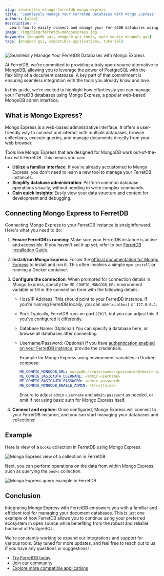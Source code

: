 ```yaml
---
slug: seamlessly-manage-ferretdb-mongo-express
title: 'Seamlessly Manage Your FerretDB Databases with Mongo Express'
authors: [alex]
description: >
  Learn how to easily connect and manage your FerretDB databases using mongo-express, a web-based MongoDB admin interface.
image: /img/blog/ferretdb-mongoexpress.jpg
keywords: [mongodb gui, mongodb gui tools, open source mongodb gui]
tags: [mongodb gui, compatible applications, tutorial]
---
```


![Seamlessly Manage Your FerretDB Databases with Mongo Express](/img/blog/ferretdb-mongoexpress.jpg)

<!--truncate-->

At FerretDB, we're committed to providing a truly open-source alternative to MongoDB, allowing you to leverage the power of PostgreSQL with the flexibility of a document database.
A key part of that commitment is ensuring seamless integration with the tools you already know and love.

In this guide, we're excited to highlight how effortlessly you can manage your FerretDB databases using Mongo Express, a popular web-based MongoDB admin interface.

## What is Mongo Express?

Mongo Express is a web-based administrative interface.
It offers a user-friendly way to connect and interact with multiple databases, browse collections, execute queries, and manage documents directly from your web browser.

Tools like Mongo Express that are designed for MongoDB work out-of-the-box with FerretDB.
This means you can:

- **Utilize a familiar interface**: If you're already accustomed to Mongo Express, you don't need to learn a new tool to manage your FerretDB instances.
- **Simplify database administration**: Perform common database operations visually, without needing to write complex commands.
- **Gain quick insights**: Easily view your data structure and content for development and debugging.

## Connecting Mongo Express to FerretDB

Connecting Mongo Express to your FerretDB instance is straightforward.
Here's what you need to do:

1. **Ensure FerretDB is running**: Make sure your FerretDB instance is active and accessible.
   If you haven't set it up yet, refer to our [FerretDB Installation Guide](https://docs.ferretdb.io/installation/ferretdb/).
2. **Install/run Mongo Express**: Follow the [official documentation for Mongo Express](https://github.com/mongo-express/mongo-express) to install and run it.
   This often involves a simple `npm install` or running a Docker container.
3. **Configure the connection**: When prompted for connection details in Mongo Express, specify the `ME_CONFIG_MONGODB_URL` environment variable or fill in the connection form with the following details:

   - Host/IP Address: This should point to your FerretDB instance.
     If you're running FerretDB locally, you can use `localhost` or `127.0.0.1`.
   - Port: Typically, FerretDB runs on port `27017`, but you can adjust this if you've configured it differently.
   - Database Name: (Optional) You can specify a database here, or browse all databases after connecting.
   - Username/Password: (Optional) If you have [authentication enabled on your FerretDB instance](https://docs.ferretdb.io/security/authentication/), provide the credentials.

     Example for Mongo Express using environment variables in Docker-compose:

     ```yaml
     ME_CONFIG_MONGODB_URL: mongodb://<username>:<password>@<host>:<port>/
     ME_CONFIG_BASICAUTH_USERNAME: <admin-username>
     ME_CONFIG_BASICAUTH_PASSWORD: <admin-password>
     ME_CONFIG_MONGODB_ENABLE_ADMIN: <true|false>
     ```

     Ensure to adjust `admin-username` and `admin-password` as needed, or omit if not using basic auth for Mongo Express itself.

4. **Connect and explore**: Once configured, Mongo Express will connect to your FerretDB instance, and you can start managing your databases and collections!

## Example

Here ia view of a `books` collection in FerretDB using Mongo Express:

![Mongo Express view of a collection in FerretDB](/img/blog/mongoexpress-ferretdb-collection.png)

Next, you can perform operations on the data from within Mongo Express, such as querying the `books` collection:

![Mongo Express query example in FerretDB](/img/blog/mongoexpress-query.png)

## Conclusion

Integrating Mongo Express with FerretDB empowers you with a familiar and efficient tool for managing your document databases.
This is just one example of how FerretDB allows you to continue using your preferred ecosystem in open source while benefiting from the robust and reliable backend of PostgreSQL.

We're constantly working to expand our integrations and support for various tools.
Stay tuned for more updates, and feel free to reach out to us if you have any questions or suggestions!

- [Try FerretDB today](https://github.com/FerretDB/FerretDB)
- [Join our community](https://docs.ferretdb.io/#community)
- [Explore more compatible applications](https://docs.ferretdb.io/compatible-applications)

